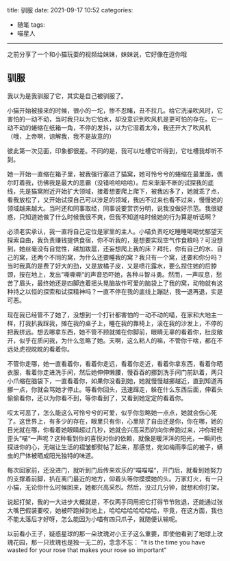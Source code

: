 title: 驯服
date: 2021-09-17 10:52
categories:
- 随笔
tags:
- 喵星人
---

之前分享了一个和小猫玩耍的视频给妹妹，妹妹说，它好像在逗你哦

## 驯服
我以为是我驯服了它，其实是自己被驯服了。

小猫开始被接来的时候，很小的一坨，惨不忍睹，丑不拉几。给它洗澡吹风时，它害怕的一动不动，当时我只以为它怕水，却没意识到吹风机是更可怕的存在。它一动不动的蜷缩在纸箱一角，不停的发抖，以为它湿着太冷，我还开大了吹风机（哦，上帝啊，谅解我，我不是故意的）

彼此第一次见面，印象都很差。不同的是，我可以吐槽它听得到，它吐槽我却听不到。

她一开始一直缩在箱子里，被我强行塞进了猫窝，她可怜兮兮的蜷缩在最里面，偶尔盯着我，彷佛我是最大的恶霸（没错哈哈哈哈）。后来渐渐不断的试探我的底线，先是猫窝附近开始扩大领域，接着想要爬上爬下，被我凶多了，她就乖了点，看我放松了，又开始试探自己可以涉足的领域，我凶不过来也看不过来，慢慢她的领域越来越大。当时还和同事取经，同事说要赏罚分明，说我没做好示范。我很疑惑，只知道她做了什么时候我很不爽，但我不知道啥时候她的行为算是听话啊？

<!---more--->

必须老实承认，我一直将自己定位是家里的主人。小喵负责吃吃睡睡喝喝忧郁望天探索自由，我负责赚钱提供食宿，你不听我的，是想要实现空气作食粮吗？可没想到，她丝毫没有自觉性，越加跋扈，还妄想爬上我的床？拜托，你有自己的水、自己的窝，还两个不同的窝，为什么还要睡我的窝？我只有一个窝，还要和你分吗？当时我真的是费了好大的劲，又是放橘子皮，又是喷花露水，要么捏住她的后脖颈，按在地上，发出”嘶嘶嘶“的声音恐吓她，各种斗智斗勇。然而，一声叹息，愁苦了眉头，最终她还是四脚连着摇头晃脑故作可爱的脑袋上了我的窝，动物就有这种持之以恒的探索和试探精神吗？一直不停在我的底线上蹦跶，我一退再退，实是可恶。

现在我已经管不了她了，没想到一个打针都害怕的一动不动的喵，在家和大地主一样，打我扒我踩我，摊在我的桌子上，睡在我的靠椅上，滚在我的沙发上，不停的把我挤远。想去哪拿东西，她不管不顾就摊在你脚前，眼睛无辜的看着你，肚皮敞开，似乎在质问我，为什么忽略了她。天啊，这么粘人的嘛，不管你干啥，都在不远处虎视眈眈的看着你。

不管你走哪，她一直看着你，看着你走远，看着你走近，看着你拿东西，看着你晒衣服，看着你走进洗手间，然后她伸伸懒腰，慢吞吞的挪到洗手间门前趴着，两只小爪缩在脑袋下，一直看着你，如果你没看到她，她就慢慢越挪越近，直到知道再挪一点，你就会骂她才停止。等看你回头，迅速蹿走，躲在什么东西后面，伸着头偷偷看你，还以为你看不到，等你看到了，又看到她定定的看着你。

哎太可恶了，怎么能这么可怜兮兮的可爱，似乎你忽略她一点点，她就会伤心死了。这世界上，有多少的存在，眼里只有你，心里除了自由还是你，你在哪，她的目光就在哪，你看着她眼睛超过几秒，她就会兴高采烈的向你奔跑过来，冲你轻轻歪头”喵“一声呢？这种看到你的喜悦对你的依赖，就像是暖洋洋的阳光，一瞬间也探进你的心，无端让生活的褶皱都熨帖了起来，那感觉，宛如梅雨季后的被子，螨虫的尸体被晒成阳光独特的味道。

每次回家前，还没进门，就听到门后传来欢乐的”喵喵喵“，开门后，就看到她努力的支撑着前脚，扒在离门最近的地方，仰着头等你摸摸她的头。万家灯火，有一只小猫，无论你什么时候回来，她都兴高采烈。然后，没过几分钟，就想和你打架。

说起打架，我的一大进步大概就是，不仅两手同用把它打得节节败退，还能通过张大嘴巴假装要咬，她被吓跑掉到地上，哈哈哈哈哈哈哈哈，毕竟，在这方面，我也不能太落后才好呀，怎么能因为小喵有四只爪子，就随便认输呢。

以前看小王子，疑惑星球的那一朵玫瑰对小王子这么重要，即使他看到了地球上玫瑰花园，那一只玫瑰也是独一无二的，念念不忘：
”It is the time you have wasted for your rose that makes your rose so important“


